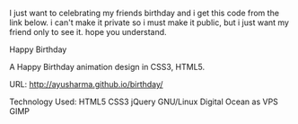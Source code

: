 I just want to celebrating my friends birthday and i get this code from the link below. i can't make it private so i must make it public, but i just want my friend only to see it. hope you understand.

Happy Birthday

A Happy Birthday animation design in CSS3, HTML5.

URL: http://ayusharma.github.io/birthday/

Technology Used: HTML5 CSS3 jQuery  GNU/Linux Digital Ocean as VPS GIMP

